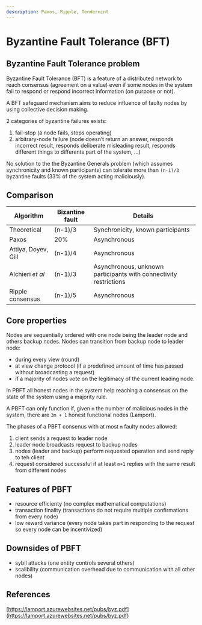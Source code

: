 ```yaml
---
description: Paxos, Ripple, Tendermint
---
```


# Byzantine Fault Tolerance (BFT)

## Byzantine Fault Tolerance problem

Byzantine Fault Tolerance (BFT) is a feature of a distributed network to reach consensus (agreement on a value) even if some nodes in the system fail to respond or respond incorrect information (on purpose or not).

A BFT safeguard mechanism aims to reduce influence of faulty nodes by using collective decision making.

2 categories of byzantine failures exists:

1. fail-stop (a node fails, stops operating)
2. arbitrary-node failure (node doesn’t return an answer, responds incorrect result, responds deliberate misleading result, responds different things to differents part of the system, …)

No solution to the the Byzantine Generals problem (which assumes synchronicity and known participants) can tolerate more than `(n-1)/3` byzantine faults (33% of the system acting maliciously).

## Comparison



| Algorithm           | Bizantine fault | Details                                                           |
| ------------------- | --------------- | ----------------------------------------------------------------- |
| Theoretical         | (n-1)/3         | Synchronicity, known participants                                 |
| Paxos               | 20%             | Asynchronous                                                      |
| Attiya, Doyev, Gill | (n-1)/4         | Asynchronous                                                      |
| Alchieri _et al_    | (n-1)/3         | Asynchronous, unknown participants with connectivity restrictions |
| Ripple consensus    | (n-1)/5         | Asynchronous                                                      |

## Core properties

Nodes are sequentially ordered with one node being the leader node and others backup nodes. Nodes can transition from backup node to leader node:

* during every view (round)
* at view change protocol (if a predefined amount of time has passed without broadcasting a request)
* if a majority of nodes vote on the legitimacy of the current leading node.

In PBFT all honest nodes in the system help reaching a consensus on the state of the system using a majority rule.

A PBFT can only function if, given `m` the number of malicious nodes in the system, there are `3m + 1` honest functional nodes (Lamport).

The phases of a PBFT consenus with at most `m` faulty nodes allowed:

1. client sends a request to leader node
2. leader node broadcasts request to backup nodes
3. nodes (leader and backup) perform requested operation and send reply to teh client
4. request considered successful if at least `m+1` replies with the same result from different nodes

## Features of PBFT

* resource efficienty (no complex mathematical computations)
* transaction finality (transactions do not require multiple confirmations from every node)
* low reward variance (every node takes part in responding to the request so every node can be incentivized)

## Downsides of PBFT

* sybil attacks (one entity controls several others)
* scalibility (communication overhead due to communication with all other nodes)

## References

[https://lamport.azurewebsites.net/pubs/byz.pdf](https://lamport.azurewebsites.net/pubs/byz.pdf)
